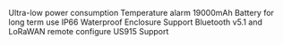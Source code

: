 Ultra-low power consumption
Temperature alarm
19000mAh Battery for long term use
IP66 Waterproof Enclosure
Support Bluetooth v5.1 and LoRaWAN remote configure
US915 Support
